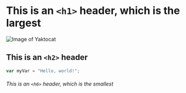 # This is an `<h1>` header, which is the largest
![Image of Yaktocat](https://octodex.github.com/images/yaktocat.png)
## This is an `<h2>` header
``` javascript
var myVar = "Hello, world!";
```
###### This is an `<h6>` header, which is the smallest
